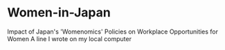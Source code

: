 # Women-in-Japan
Impact of Japan's 'Womenomics' Policies on Workplace Opportunities for Women 
A line I wrote on my local computer
